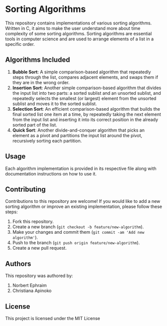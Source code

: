 # Sorting Algorithms

This repository contains implementations of various sorting algorithms. Written in C, it aims to make the user understand more about time complexity of some sorting algorithms. Sorting algorithms are essential tools in computer science and are used to arrange elements of a list in a specific order.

## Algorithms Included

1. **Bubble Sort**: A simple comparison-based algorithm that repeatedly steps through the list, compares adjacent elements, and swaps them if they are in the wrong order.
2. **Insertion Sort**: Another simple comparison-based algorithm that divides the input list into two parts: a sorted sublist and an unsorted sublist, and repeatedly selects the smallest (or largest) element from the unsorted sublist and moves it to the sorted sublist.
3. **Selection Sort**: An efficient comparison-based algorithm that builds the final sorted list one item at a time, by repeatedly taking the next element from the input list and inserting it into its correct position in the already sorted part of the list.
4. **Quick Sort**: Another divide-and-conquer algorithm that picks an element as a pivot and partitions the input list around the pivot, recursively sorting each partition.

## Usage

Each algorithm implementation is provided in its respective file along with documentation instructions on how to use it.

## Contributing

Contributions to this repository are welcome! If you would like to add a new sorting algorithm or improve an existing implementation, please follow these steps:

1. Fork this repository.
2. Create a new branch (`git checkout -b feature/new-algorithm`).
3. Make your changes and commit them (`git commit -am 'Add new algorithm'`).
4. Push to the branch (`git push origin feature/new-algorithm`).
5. Create a new pull request.

## Authors
This repository was authored by:
1. Norbert Ephraim
2. Christiana Apinoko

## License

This project is licensed under the MIT License

